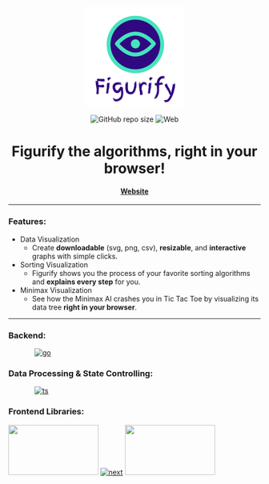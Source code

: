 <!--suppress HtmlDeprecatedAttribute -->
<div align="center">

![Figurify Logo](public/figurify_final.png)

![GitHub repo size](https://img.shields.io/github/repo-size/SnowballSH/Figurify)
![Web](https://img.shields.io/badge/Platform-Web-orange)

# Figurify the algorithms, right in your browser!

#### [Website](https://figurify.vercel.app/)

</div>

---

### Features:

- Data Visualization
    - Create **downloadable** (svg, png, csv), **resizable**, and **interactive** graphs with simple clicks.
- Sorting Visualization
    - Figurify shows you the process of your favorite sorting algorithms and **explains every step** for you.
- Minimax Visualization
    - See how the Minimax AI crashes you in Tic Tac Toe by visualizing its data tree **right in your browser**.

---

### Backend:

[<img src="https://www.seekpng.com/png/full/399-3990193_building-a-go-web-app-from-scratch-to.png" alt="go" width="200px" height="78px" style="margin-left: 52px;">](https://golang.org/)

### Data Processing & State Controlling:

[<img src="https://miro.medium.com/max/2008/1*ZfCTE6kZArxc0Nr_MybXPQ.png" alt="ts" width="200px" height="50px" style="margin-left: 52px;">](https://www.typescriptlang.org/)

### Frontend Libraries:

[<img src="https://upload.wikimedia.org/wikipedia/commons/a/a7/React-icon.svg" width="180px" height="100px">](https://reactjs.org/)
[<img src="https://upload.wikimedia.org/wikipedia/commons/thumb/8/8e/Nextjs-logo.svg/207px-Nextjs-logo.svg.png" alt="next" width="200px" height="100px">](https://nextjs.org/)
[<img src="https://material-ui.com/static/logo_raw.svg" width="180px" height="100px">](https://material-ui.com/)
